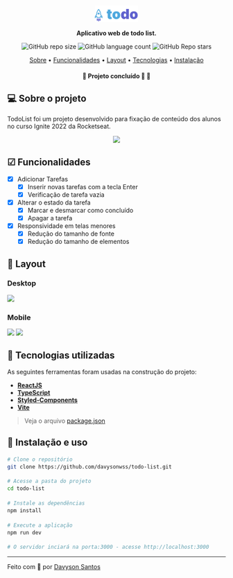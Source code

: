<p align="center">
  <img width="20%" src="./src/assets/logo.svg" />
</p>

<p align="center">
    <strong>Aplicativo web de todo list.</strong>
</p>

<p align="center">
  <img alt="GitHub repo size" 
  src="https://img.shields.io/github/repo-size/davysonwss/todo-list">
  <img alt="GitHub language count" src="https://img.shields.io/github/languages/count/davysonwss/todo-list">
  <img alt="GitHub Repo stars" src="https://img.shields.io/github/stars/davysonwss/todo-list?style=social">
</p>

<p align="center">
 <a href="#-sobre-o-projeto">Sobre</a> •
 <a href="#-funcionalidades">Funcionalidades</a> • 
 <a href="#-layout">Layout</a> • 
 <a href="#-tecnologias-utilizadas">Tecnologias</a> • 
 <a href="#-instalação-e-uso">Instalação</a>
</p>

<h4 align="center"> 
	🚧  Projeto concluído 🚀 🚧
</h4>

## 💻 Sobre o projeto

TodoList foi um projeto desenvolvido para fixação de conteúdo dos alunos no curso Ignite 2022 da Rocketseat.

<p align="center">
  <img src="![preview-gif](https://github.com/davysonwss/todo-list/assets/115579596/2e97b122-3574-4261-bf98-b4bd76d35967)">
</p>

## ☑ Funcionalidades

- [x] Adicionar Tarefas
  - [x] Inserir novas tarefas com a tecla Enter
  - [x] Verificação de tarefa vazia
- [x] Alterar o estado da tarefa
  - [x] Marcar e desmarcar como concluído
  - [x] Apagar a tarefa
- [x] Responsividade em telas menores
  - [x] Redução do tamanho de fonte
  - [x] Redução do tamanho de elementos

## 🎨 Layout

### Desktop

<p align="left"> 
  <img src="![preview-desktop](https://github.com/davysonwss/todo-list/assets/115579596/a400432b-7a74-49a6-bc7b-8c93b3e1a2e6)" width="70%">
</p>

### Mobile

<p align="left">       
  <img src="![preview-mobile-empty](https://github.com/davysonwss/todo-list/assets/115579596/6720f45d-f94c-49a6-842e-5a911e0d06da)" width="35%">
  <img src="![preview-mobile-tasks](https://github.com/davysonwss/todo-list/assets/115579596/12c099ba-e933-4d17-9b84-65067740f547)" width="35%">
</p>

## 🔨 Tecnologias utilizadas

As seguintes ferramentas foram usadas na construção do projeto:

- **[ReactJS](https://reactjs.org/)**
- **[TypeScript](https://www.typescriptlang.org/)**
- **[Styled-Components](https://styled-components.com)**
- **[Vite](https://vitejs.dev/)**

> Veja o arquivo [package.json](https://github.com/davysonwss/todo-list/blob/main/package.json)

## 🚀 Instalação e uso

```bash
# Clone o repositório
git clone https://github.com/davysonwss/todo-list.git

# Acesse a pasta do projeto
cd todo-list

# Instale as dependências
npm install

# Execute a aplicação
npm run dev

# O servidor inciará na porta:3000 - acesse http://localhost:3000
```

---

Feito com 💜 por [Davyson Santos](https://github.com/davysonwss)
